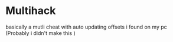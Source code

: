 # Multihack
basically a mutli cheat with auto updating offsets i found on my pc (Probably i didn't make this )
